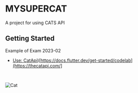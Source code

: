 # MYSUPERCAT

A project for using CATS API 
## Getting Started

Example of Exam 2023-02
- [Use: CatApi]())[https://docs.flutter.dev/get-started/codelab](https://thecatapi.com/]
<br>

  ![Cat](https://i0.wp.com/thatapicompany.com/wp-content/uploads/2023/10/Screen-Shot-2023-10-24-at-10.07.43-AM.png?fit=580%2C480&ssl=1)
